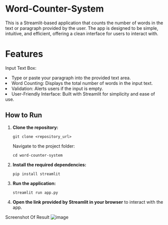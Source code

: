 # Word-Counter-System
This is a Streamlit-based application that counts the number of words in the text or paragraph provided by the user. The app is designed to be simple, intuitive, and efficient, offering a clean interface for users to interact with.

# Features 
Input Text Box:<br>
<li>Type or paste your paragraph into the provided text area.<br></li>
<li>Word Counting: Displays the total number of words in the input text.<br></li>
<li>Validation: Alerts users if the input is empty.<br></li>
<li>User-Friendly Interface: Built with Streamlit for simplicity and ease of use.<br></li>
<h2>How to Run</h2>
<ol>
    <li><strong>Clone the repository:</strong>
        <pre><code>git clone &lt;repository_url&gt;</code></pre>
        <p>Navigate to the project folder:</p>
        <pre><code>cd word-counter-system</code></pre>
    </li>
    <li><strong>Install the required dependencies:</strong>
        <pre><code>pip install streamlit</code></pre>
    </li>
    <li><strong>Run the application:</strong>
        <pre><code>streamlit run app.py</code></pre>
    </li>
    <li><strong>Open the link provided by Streamlit in your browser</strong> to interact with the app.</li>
</ol>

Screenshot Of Result 
![image](https://github.com/user-attachments/assets/88997e44-ebbd-410d-a935-520465f2bf35)
